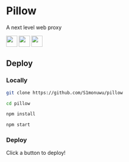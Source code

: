 # Pillow
A next level web proxy

<a href="https://heroku.com/deploy?template=https://github.com/S1monuwu/pillow"><img height="30px" src="https://raw.githubusercontent.com/FogNetwork/Tsunami/main/deploy/heroku2.svg"><img></a>
<a href="https://repl.it/github/S1monuwu/pillow"><img height="30px" src="https://raw.githubusercontent.com/FogNetwork/Tsunami/main/deploy/replit2.svg"><img></a>
<a href="https://glitch.com/edit/#!/import/github/S1monuwu/pillow"><img height="30px" src="https://raw.githubusercontent.com/FogNetwork/Tsunami/main/deploy/glitch2.svg"><img></a>

## Deploy

### Locally

```sh
git clone https://github.com/S1monuwu/pillow

cd pillow

npm install

npm start
```

### Deploy

Click a button to deploy!

